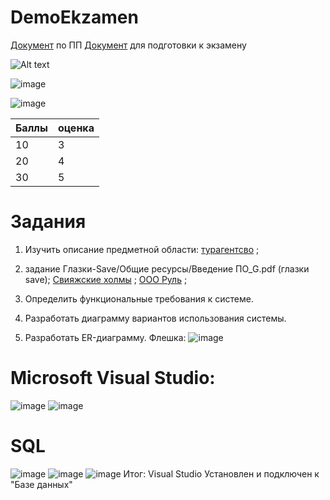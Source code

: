 # DemoEkzamen
[Документ](https://drive.google.com/drive/folders/13SixJYD-rR0oa-8wYJYvbiRrXzbuqS6q?usp=sharing) по ПП
[Документ](https://docs.google.com/document/d/17dkgRFIxEAdOvFsUuCD5TGeWHCqcC7U-Ha5MJ0EfdtI/edit) для подготовки к экзамену

![Alt text](https://github.com/Sh1Ze96/DemoEkzamen/assets/97594421/7212ef6f-e886-4462-a948-c8c8ef2f6c46)


![image](https://github.com/Sh1Ze96/DemoEkzamen/assets/97594421/51c714ee-5650-428c-9687-02eeb64e61ce)


![image](https://github.com/Sh1Ze96/DemoEkzamen/assets/97594421/b1ecce6d-2acd-4e3a-a226-2e2b9a873f1c)

| Баллы | оценка |
| ------| -------|
| 10    |    3   |
| 20    |    4   |
| 30    |    5   |
# Задания
1. Изучить описание предметной области: [турагентсво](https://github.com/Julia-Zhirnova/Demoekzamen/raw/main/0%20WorldSkills/1_Use%20Case/Описание%20ПО.docx) ;  
2. задание Глазки-Save/Общие ресурсы/Введение ПО_G.pdf (глазки save); 
[Свияжские холмы](https://github.com/Julia-Zhirnova/Demoekzamen/raw/main/7%20задание%202022/09_1.2-2022_8/Вариант%208/Свияжские%20холмы/Описание%20предметной%20области.docx) ;
[ООО Руль](https://github.com/Julia-Zhirnova/Demoekzamen/raw/main/9%20задание%202023/КОД%201.1%202023-2025%20ВАРИАНТ%203.rar) ;

3. Определить функциональные требования к системе.

4. Разработать диаграмму вариантов использования системы.

5. Разработать ER-диаграмму.
Флешка:
![image](https://github.com/Sh1Ze96/DemoEkzamen/assets/97594421/3eb65a29-c803-4997-bdb0-c66c48648055)

# Microsoft Visual Studio:
![image](https://github.com/Sh1Ze96/DemoEkzamen/assets/97594421/5b121dbe-f51b-4819-b9b9-69858d6b0a80)
![image](https://github.com/Sh1Ze96/DemoEkzamen/assets/97594421/0f0c5495-c3ea-4aec-ae9f-190cba41e480)
# SQL
![image](https://github.com/Sh1Ze96/DemoEkzamen/assets/97594421/d972940f-e4fd-4ed3-a37a-59d1fd7f479b)
![image](https://github.com/Sh1Ze96/DemoEkzamen/assets/97594421/a7d84435-015e-45b9-a0a0-f6f95c9100ca)
![image](https://github.com/Sh1Ze96/DemoEkzamen/assets/97594421/13da6353-e0c8-47c7-bf79-d4dbc59daf0d)
Итог: Visual Studio Установлен и подключен к "Базе данных"
